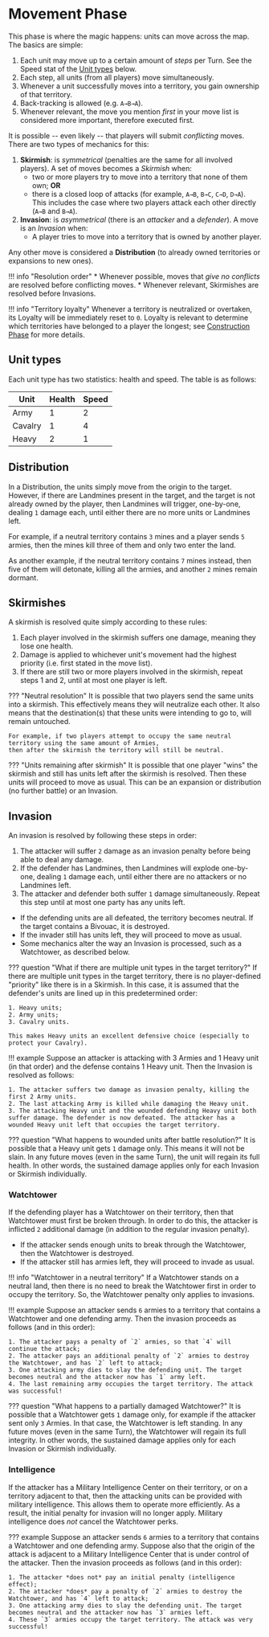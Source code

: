 # Movement Phase

This phase is where the magic happens: units can move across the map. The basics are simple:

1. Each unit may move up to a certain amount of _steps_ per Turn. See the Speed stat of the [Unit types](#unit-types) below.
2. Each step, all units (from all players) move simultaneously.
3. Whenever a unit successfully moves into a territory, you gain ownership of that territory.
4. Back-tracking is allowed (e.g. `A→B→A`).
5. Whenever relevant, the move you mention _first_ in your move list is considered more important, therefore executed first.

It is possible -- even likely -- that players will submit _conflicting_ moves. There are two types of mechanics for this:

1. **Skirmish**: is _symmetrical_ (penalties are the same for all involved players). A set of moves becomes a *Skirmish* when:
    - two or more players try to move into a territory that none of them own; **OR**
    - there is a closed loop of attacks (for example, `A→B`, `B→C`, `C→D`, `D→A`).
      This includes the case where two players attack each other directly (`A→B` and `B→A`).
2. **Invasion**: is _asymmetrical_ (there is an _attacker_ and a _defender_). A move is an *Invasion* when:
    - A player tries to move into a territory that is owned by another player.
    
Any other move is considered a **Distribution** (to already owned territories or expansions to new ones).

!!! info "Resolution order"
    * Whenever possible, moves that *give no conflicts* are resolved before conflicting moves.
    * Whenever relevant, Skirmishes are resolved before Invasions.

!!! info "Territory loyalty"
    Whenever a territory is neutralized or overtaken, its Loyalty will be immediately reset to `0`.
    Loyalty is relevant to determine which territories have belonged to a player the longest; see [Construction Phase](2_construction.md) for more details.

## Unit types

Each unit type has two statistics: health and speed. The table is as follows:

| Unit    | Health | Speed |
|---------|--------|-------|
| Army    | 1      | 2     |
| Cavalry | 1      | 4     |
| Heavy   | 2      | 1     |

## Distribution

In a Distribution, the units simply move from the origin to the target. However, if there are Landmines present in the target,
and the target is not already owned by the player, then Landmines will trigger, one-by-one, dealing `1` damage each, until either there are no more units or Landmines left.

For example, if a neutral territory contains `3` mines and a player sends `5` armies, then the mines kill three of them and only two enter the land.

As another example, if the neutral territory contains `7` mines instead, then five of them will detonate, killing all the armies, and another `2` mines remain dormant.

## Skirmishes

A skirmish is resolved quite simply according to these rules:

1. Each player involved in the skirmish suffers one damage, meaning they lose one health.
2. Damage is applied to whichever unit's movement had the highest priority (i.e. first stated in the move list).
3. If there are still two or more players involved in the skirmish, repeat steps 1 and 2, until at most one player is left.

??? "Neutral resolution"
    It is possible that two players send the same units into a skirmish.
    This effectively means they will neutralize each other. It also means that the destination(s) that these units were intending to go to, will remain untouched.

    For example, if two players attempt to occupy the same neutral territory using the same amount of Armies,
    then after the skirmish the territory will still be neutral.

??? "Units remaining after skirmish"
    It is possible that one player "wins" the skirmish and still has units left after the skirmish is resolved. 
    Then these units will proceed to move as usual. This can be an expansion or distribution (no further battle) or an Invasion.

## Invasion

An invasion is resolved by following these steps in order:

1. The attacker will suffer `2` damage as an invasion penalty before being able to deal any damage.
2. If the defender has Landmines, then Landmines will explode one-by-one, dealing `1` damage each, until either there are no attackers or no Landmines left.
3. The attacker and defender both suffer `1` damage simultaneously. Repeat this step until at most one party has any units left.

* If the defending units are all defeated, the territory becomes neutral. If the target contains a Bivouac, it is destroyed.
* If the invader still has units left, they will proceed to move as usual.
* Some mechanics alter the way an Invasion is processed, such as a Watchtower, as described below.

??? question "What if there are multiple unit types in the target territory?"
    If there are multiple unit types in the target territory, there is no player-defined "priority" like there is in a Skirmish.
    In this case, it is assumed that the defender's units are lined up in this predetermined order:
    
    1. Heavy units;
    2. Army units;
    3. Cavalry units.
   
    This makes Heavy units an excellent defensive choice (especially to protect your Cavalry).

!!! example
    Suppose an attacker is attacking with 3 Armies and 1 Heavy unit (in that order) and the defense contains 1 Heavy unit. 
    Then the Invasion is resolved as follows:
    
    1. The attacker suffers two damage as invasion penalty, killing the first 2 Army units.
    2. The last attacking Army is killed while damaging the Heavy unit.
    3. The attacking Heavy unit and the wounded defending Heavy unit both suffer damage. The defender is now defeated. The attacker has a wounded Heavy unit left that occupies the target territory.

??? question "What happens to wounded units after battle resolution?"
    It is possible that a Heavy unit gets `1` damage only. This means it will not be slain. In any future moves (even in the same Turn),
    the unit will regain its full health. In other words, the sustained damage applies only for each Invasion or Skirmish individually.

### Watchtower

If the defending player has a Watchtower on their territory, then that Watchtower must first be broken through. In order to do this,
the attacker is inflicted `2` additional damage (in addition to the regular invasion penalty).

* If the attacker sends enough units to break through the Watchtower, then the Watchtower is destroyed.
* If the attacker still has armies left, they will proceed to invade as usual.

!!! info "Watchtower in a neutral territory"
    If a Watchtower stands on a neutral land, then there is no need to break the Watchtower first in order to occupy the territory.
    So, the Watchtower penalty only applies to invasions.

!!! example
    Suppose an attacker sends `6` armies to a territory that contains a Watchtower and one defending army. Then the invasion proceeds as follows (and in this order):
    
    1. The attacker pays a penalty of `2` armies, so that `4` will continue the attack;
    2. The attacker pays an additional penalty of `2` armies to destroy the Watchtower, and has `2` left to attack;
    3. One attacking army dies to slay the defending unit. The target becomes neutral and the attacker now has `1` army left.
    4. The last remaining army occupies the target territory. The attack was successful!

??? question "What happens to a partially damaged Watchtower?"
    It is possible that a Watchtower gets `1` damage only, for example if the attacker sent only `3` Armies.
    In that case, the Watchtower is left standing. In any future moves (even in the same Turn), 
    the Watchtower will regain its full integrity. In other words, the sustained damage applies only for each Invasion or Skirmish individually.

### Intelligence

If the attacker has a Military Intelligence Center on their territory, or on a territory adjacent to that, then the attacking units can be provided with military intelligence.
This allows them to operate more efficiently. As a result, the initial penalty for invasion will no longer apply.
Military intelligence does *not* cancel the Watchtower perks.

??? example
    Suppose an attacker sends `6` armies to a territory that contains a Watchtower and one defending army. 
    Suppose also that the origin of the attack is adjacent to a Military Intelligence Center that is under control of the attacker.
    Then the invasion proceeds as follows (and in this order):

    1. The attacker *does not* pay an initial penalty (intelligence effect);
    2. The attacker *does* pay a penalty of `2` armies to destroy the Watchtower, and has `4` left to attack;
    3. One attacking army dies to slay the defending unit. The target becomes neutral and the attacker now has `3` armies left.
    4. These `3` armies occupy the target territory. The attack was very successful!